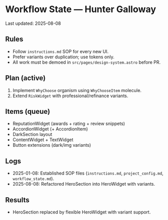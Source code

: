 # Workflow State — Hunter Galloway

Last updated: 2025-08-08

## Rules
- Follow `instructions.md` SOP for every new UI.
- Prefer variants over duplication; use tokens only.
- All work must be demoed in `src/pages/design-system.astro` before PR.

## Plan (active)
1. Implement `WhyChoose` organism using `WhyChooseItem` molecule.
2. Extend `RiskWidget` with professional/refinance variants.

## Items (queue)
- ReputationWidget (awards + rating + review snippets)
- AccordionWidget (+ AccordionItem)
- DarkSection layout
- ContentWidget + TextWidget
- Button extensions (dark/img variants)

## Logs
- 2025-01-08: Established SOP files (`instructions.md`, `project_config.md`, `workflow_state.md`).
- 2025-08-08: Refactored HeroSection into HeroWidget with variants.

## Results
- HeroSection replaced by flexible HeroWidget with variant support.


